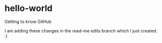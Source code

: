 # hello-world
Getting to know GitHub


I am adding these changes in the read-me edits branch which I just created. :)
